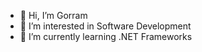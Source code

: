 - 👋 Hi, I’m Gorram
- 👀 I’m interested in Software Development
- 🌱 I’m currently learning .NET Frameworks


<!---
6orram/6orram is a ✨ special ✨ repository because its `README.md` (this file) appears on your GitHub profile.
You can click the Preview link to take a look at your changes.
--->
